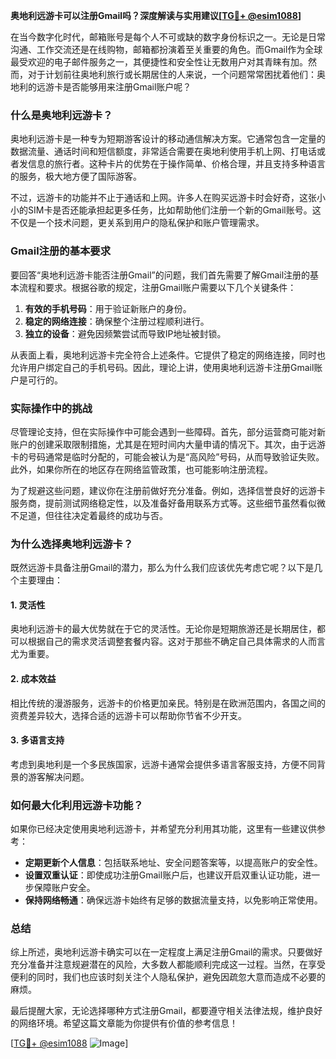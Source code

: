 **奥地利远游卡可以注册Gmail吗？深度解读与实用建议[[TG💪+ @esim1088](https://t.me/s/esim1088)]**

在当今数字化时代，邮箱账号是每个人不可或缺的数字身份标识之一。无论是日常沟通、工作交流还是在线购物，邮箱都扮演着至关重要的角色。而Gmail作为全球最受欢迎的电子邮件服务之一，其便捷性和安全性让无数用户对其青睐有加。然而，对于计划前往奥地利旅行或长期居住的人来说，一个问题常常困扰着他们：奥地利的远游卡是否能够用来注册Gmail账户呢？

### **什么是奥地利远游卡？**

奥地利远游卡是一种专为短期游客设计的移动通信解决方案。它通常包含一定量的数据流量、通话时间和短信额度，非常适合需要在奥地利使用手机上网、打电话或者发信息的旅行者。这种卡片的优势在于操作简单、价格合理，并且支持多种语言的服务，极大地方便了国际游客。

不过，远游卡的功能并不止于通话和上网。许多人在购买远游卡时会好奇，这张小小的SIM卡是否还能承担起更多任务，比如帮助他们注册一个新的Gmail账号。这不仅是一个技术问题，更关系到用户的隐私保护和账户管理需求。

### **Gmail注册的基本要求**

要回答“奥地利远游卡能否注册Gmail”的问题，我们首先需要了解Gmail注册的基本流程和要求。根据谷歌的规定，注册Gmail账户需要以下几个关键条件：

1. **有效的手机号码**：用于验证新账户的身份。
2. **稳定的网络连接**：确保整个注册过程顺利进行。
3. **独立的设备**：避免因频繁尝试而导致IP地址被封锁。

从表面上看，奥地利远游卡完全符合上述条件。它提供了稳定的网络连接，同时也允许用户绑定自己的手机号码。因此，理论上讲，使用奥地利远游卡注册Gmail账户是可行的。

### **实际操作中的挑战**

尽管理论支持，但在实际操作中可能会遇到一些障碍。首先，部分运营商可能对新账户的创建采取限制措施，尤其是在短时间内大量申请的情况下。其次，由于远游卡的号码通常是临时分配的，可能会被认为是“高风险”号码，从而导致验证失败。此外，如果你所在的地区存在网络监管政策，也可能影响注册流程。

为了规避这些问题，建议你在注册前做好充分准备。例如，选择信誉良好的远游卡服务商，提前测试网络稳定性，以及准备好备用联系方式等。这些细节虽然看似微不足道，但往往决定着最终的成功与否。

### **为什么选择奥地利远游卡？**

既然远游卡具备注册Gmail的潜力，那么为什么我们应该优先考虑它呢？以下是几个主要理由：

#### **1. 灵活性**
奥地利远游卡的最大优势就在于它的灵活性。无论你是短期旅游还是长期居住，都可以根据自己的需求灵活调整套餐内容。这对于那些不确定自己具体需求的人而言尤为重要。

#### **2. 成本效益**
相比传统的漫游服务，远游卡的价格更加亲民。特别是在欧洲范围内，各国之间的资费差异较大，选择合适的远游卡可以帮助你节省不少开支。

#### **3. 多语言支持**
考虑到奥地利是一个多民族国家，远游卡通常会提供多语言客服支持，方便不同背景的游客解决问题。

### **如何最大化利用远游卡功能？**

如果你已经决定使用奥地利远游卡，并希望充分利用其功能，这里有一些建议供参考：

- **定期更新个人信息**：包括联系地址、安全问题答案等，以提高账户的安全性。
- **设置双重认证**：即使成功注册Gmail账户后，也建议开启双重认证功能，进一步保障账户安全。
- **保持网络畅通**：确保远游卡始终有足够的数据流量支持，以免影响正常使用。

### **总结**

综上所述，奥地利远游卡确实可以在一定程度上满足注册Gmail的需求。只要做好充分准备并注意规避潜在的风险，大多数人都能顺利完成这一过程。当然，在享受便利的同时，我们也应该时刻关注个人隐私保护，避免因疏忽大意而造成不必要的麻烦。

最后提醒大家，无论选择哪种方式注册Gmail，都要遵守相关法律法规，维护良好的网络环境。希望这篇文章能为你提供有价值的参考信息！

[[TG💪+ @esim1088](https://t.me/s/esim1088) ![Image](https://i.postimg.cc/4NQfJmqS/Snipaste-2025-05-13-00-14-12.png)]
